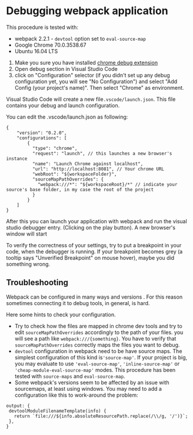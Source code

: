 # Debugging webpack application

This procedure is tested with: 
 - webpack 2.2.1 - `devtool` option set to `eval-source-map`
 - Google Chrome 70.0.3538.67 
 - Ubuntu 16.04 LTS
 
1. Make you sure you have installed [chrome debug extension](https://github.com/Microsoft/vscode-chrome-debug)
2. Open debug section in Visual Studio Code
3. click on "Configuration" selector (if you didn't set up any debug configuration yet, you will see "No Configuration") and select "Add Config (your project's name)". Then select "Chrome" as environment.

Visual Studio Code will create a new file`.vscode/launch.json`. This file contains your debug and launch configuration.

You can edit the .vscode/launch.json as following: 

```
{
    "version": "0.2.0",
    "configurations": [
        {
          "type": "chrome",
          "request": "launch", // this launches a new browser's instance
          "name": "Launch Chrome against localhost",
          "url": "http://localhost:8081", // Your chrome URL 
          "webRoot": "${workspaceFolder}",
          "sourceMapPathOverrides": {
            "webpack:///*": "${workspaceRoot}/*" // indicate your source's base folder, in my case the root of the project
          }
        }
    ]
}
```

After this you can launch your application with webpack and run the visual studio debugger entry. (Clicking on the play button). 
A new browser's window will start

To verify the correctness of your settings, try to put a breakpoint in your code, when the debugger is running. If your breakpoint becomes grey (a tooltip says "Unverified Breakpoint" on mouse hover), maybe you did something wrong. 

## Troubleshooting
Webpack can be configured in many ways and versions . For this reason sometimes connecting it to debug tools, in general, is hard. 

Here some hints to check your configuration. 
 - Try to check how the files are mapped in chrome dev tools and try to edit `sourceMapPathOverrides` accordingly to the path of your files. you will see a path like `webpack:///{something}`. You have to verify that `sourceMapPathOverrides` correctly maps the files you want to debug.
 - `devtool` configuration in webpack need to be have source maps. The simplest configuration of this kind is`'source-map'`. If your project is big, you may evaluate to use `'eval-source-map'`, `'inline-source-map'` or `'cheap-module-eval-source-map'` modes. This procedure has been tested with `source-maps` and `eval-source-map`.
 - Some webpack's versions seem to be affected by an issue with sourcemaps, at least using windows. You may need to add a configuration like this to work-around the problem: 
 ```
 output: {
  devtoolModuleFilenameTemplate(info) {
    return `file:///${info.absoluteResourcePath.replace(/\\/g, '/')}`;
  },
}
```
